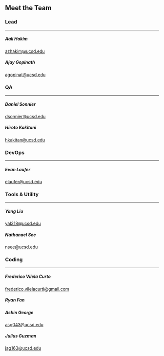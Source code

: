 ## Meet the Team

### Lead

---

##### Aali Hakim
azhakim@ucsd.edu
##### Ajay Gopinath
agopinat@ucsd.edu

### QA

---

##### Daniel Sonnier
dsonnier@ucsd.edu
##### Hiroto Kakitani
hkakitan@ucsd.edu

### DevOps

---

##### Evan Laufer
elaufer@ucsd.edu

### Tools & Utility

---

##### Yang Liu
yal318@ucsd.edu
##### Nathanael See
nsee@ucsd.edu

### Coding

---

##### Frederico Vilela Curto
frederico.vilelacurti@gmail.com
##### Ryan Fan
##### Ashin George
asg043@ucsd.edu
##### Julius Guzman
jag163@ucsd.edu
